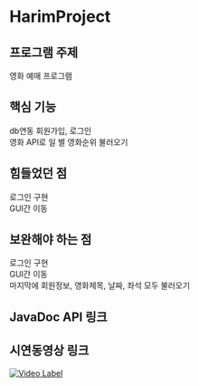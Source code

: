 # HarimProject

## 프로그램 주제
영화 예매 프로그램

## 핵심 기능
db연동 회원가입, 로그인  
영화 API로 일 별 영화순위 불러오기

## 힘들었던 점
로그인 구현  
GUI간 이동

## 보완해야 하는 점
로그인 구현  
GUI간 이동  
마지막에 회원정보, 영화제목, 날짜, 좌석 모두 불러오기

## JavaDoc API 링크

## 시연동영상 링크

[![Video Label](http://img.youtube.com/vi/sfj8VVkqZME.jpg)](https://www.youtube.com/watch?v=sfj8VVkqZME)

##
